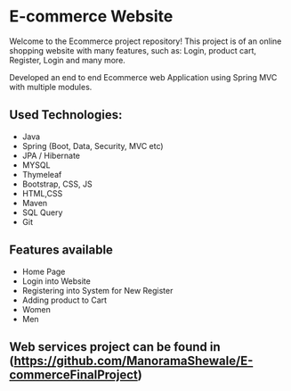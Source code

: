 # E-commerce Website 
Welcome to the Ecommerce project repository! This project is of an online shopping website with many features, such as: Login, product cart, Register, Login and many more.

Developed an end to end Ecommerce web Application using Spring MVC with multiple modules.

## Used Technologies:

* Java
* Spring (Boot, Data, Security, MVC etc)
* JPA / Hibernate
* MYSQL
* Thymeleaf
* Bootstrap, CSS, JS
* HTML,CSS
* Maven
* SQL Query
* Git
  
## Features available 

  * Home Page
  * Login into Website
  * Registering into System for New Register 
  * Adding product to Cart
  * Women
  * Men
    

## Web services project can be found in (https://github.com/ManoramaShewale/E-commerceFinalProject)
